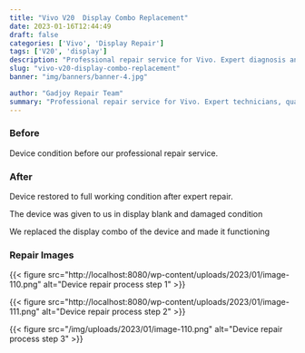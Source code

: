 ```yaml
---
title: "Vivo V20  Display Combo Replacement"
date: 2023-01-16T12:44:49
draft: false
categories: ['Vivo', 'Display Repair']
tags: ['V20', 'display']
description: "Professional repair service for Vivo. Expert diagnosis and quality repairs in Bangalore."
slug: "vivo-v20-display-combo-replacement"
banner: "img/banners/banner-4.jpg"

author: "Gadjoy Repair Team"
summary: "Professional repair service for Vivo. Expert technicians, quality parts, warranty included."
---
```


### Before

Device condition before our professional repair service.

### After

Device restored to full working condition after expert repair.

The device was given to us in display blank and damaged condition

We replaced the display combo of the device and made it functioning

### Repair Images

{{< figure src="http://localhost:8080/wp-content/uploads/2023/01/image-110.png" alt="Device repair process step 1" >}}

{{< figure src="http://localhost:8080/wp-content/uploads/2023/01/image-111.png" alt="Device repair process step 2" >}}

{{< figure src="/img/uploads/2023/01/image-110.png" alt="Device repair process step 3" >}}

